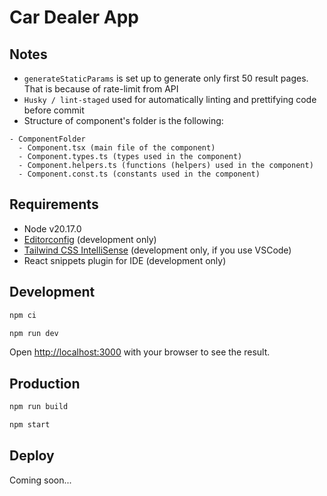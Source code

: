 # Car Dealer App

## Notes

- `generateStaticParams` is set up to generate only first 50 result pages. That is because of rate-limit from API
- `Husky / lint-staged` used for automatically linting and prettifying code before commit
- Structure of component's folder is the following:

```
- ComponentFolder
  - Component.tsx (main file of the component)
  - Component.types.ts (types used in the component)
  - Component.helpers.ts (functions (helpers) used in the component)
  - Component.const.ts (constants used in the component)
```

## Requirements

- Node v20.17.0
- [Editorconfig](https://editorconfig.org/) (development only)
- [Tailwind CSS IntelliSense](https://marketplace.visualstudio.com/items?itemName=bradlc.vscode-tailwindcss) (development only, if you use VSCode)
- React snippets plugin for IDE (development only)

## Development

```bash
npm ci
```

```bash
npm run dev
```

Open [http://localhost:3000](http://localhost:3000) with your browser to see the result.

## Production

```bash
npm run build
```

```bash
npm start
```

## Deploy

Coming soon...
